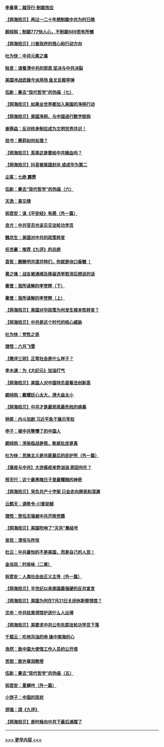 #### [李春草：踏莎行·制裁效应](../pages/nsc993/n12318290.md?t=08101651) 
#### [【网海拾贝】再过一二十年想制裁中共为时已晚](../pages/nsc993/n12318195.md?t=08101651) 
#### [颜纯钩：制裁777快人心，不制裁689若有所憾](../pages/nsc993/n12316912.md?t=08101651) 
#### [【网海拾贝】川普政府的信心和行动方向](../pages/nsc993/n12316673.md?t=08101651) 
#### [吐为快：中共元素之毒](../pages/nsc993/n12316547.md?t=08101651) 
#### [陆言：请看清中共的邪恶 坚决与中共决裂](../pages/nsc993/n12315784.md?t=08101651) 
#### [美国冷战武器今派用场 鱼叉反舰导弹](../pages/nsc993/n12316258.md?t=08101651) 
#### [伍新：撕去“现代哲学”的伪装（七）](../pages/nsc993/n12315846.md?t=08101651) 
#### [【网海拾贝】如果全世界都加入美国的净网行动](../pages/nsc993/n12315588.md?t=08101651) 
#### [【网海拾贝】美国净网，与中国进行数字脱钩](../pages/nsc993/n12312813.md?t=08101651) 
#### [谢燕益：反对终身制应成为文明世界共识！](../pages/nsc993/n12310465.md?t=08101651) 
#### [投书：蔡莉如何处理？](../pages/nsc993/n12310224.md?t=08101651) 
#### [【网海拾贝】英美这是要给中共输血吗？](../pages/nsc993/n12307646.md?t=08101651) 
#### [【网海拾贝】抖音被美国封杀 或成华为第二](../pages/nsc993/n12305277.md?t=08101651) 
#### [尘客：七绝 霹雳](../pages/nsc993/n12304053.md?t=08101651) 
#### [伍新：撕去“现代哲学”的伪装（六）](../pages/nsc993/n12303243.md?t=08101651) 
#### [天逸：喜见晴](../pages/nsc993/n12303226.md?t=08101651) 
#### [祝君安：读《平安经》有感（外一篇）](../pages/nsc993/n12303170.md?t=08101651) 
#### [良方：中共官员也该见见法轮功学员](../pages/nsc993/n12302985.md?t=08101651) 
#### [魏京生：美国对中共的政策转变](../pages/nsc993/n12302929.md?t=08101651) 
#### [任世豪：推荐《九评》的总统](../pages/nsc993/n12302838.md?t=08101651) 
#### [袁哲：醒醒吧共谍共特们，你就是块口香糖 ！](../pages/nsc993/n12302678.md?t=08101651) 
#### [黄之锋：战友被通缉及换届选举取消后想说的话](../pages/nsc993/n12302681.md?t=08101651) 
#### [秦晋：我所读解的李登辉（下）](../pages/nsc993/n12302171.md?t=08101651) 
#### [秦晋：我所读解的李登辉（上）](../pages/nsc993/n12301979.md?t=08101651) 
#### [【网海拾贝】美国对华政策为何发生根本性转变？](../pages/nsc993/n12302091.md?t=08101651) 
#### [【网海拾贝】中共是这个时代的核心威胁](../pages/nsc993/n12300541.md?t=08101651) 
#### [吐为快：党性之恶](../pages/nsc993/n12300263.md?t=08101651) 
#### [理悟：六月飞雪](../pages/nsc993/n12300243.md?t=08101651) 
#### [【微评三则】正常社会是什么样子？](../pages/nsc993/n12300228.md?t=08101651) 
#### [李木通：为《大纪元》加油打气](../pages/nsc993/n12280363.md?t=08101651) 
#### [【网海拾贝】美国人对中国持负面看法创新高](../pages/nsc993/n12298720.md?t=08101651) 
#### [颜纯钩：戴耀廷心太大，港大庙太小](../pages/nsc993/n12297682.md?t=08101651) 
#### [【网海拾贝】中共才是最邪恶最危险的病毒](../pages/nsc993/n12296470.md?t=08101651) 
#### [钟原：内斗加剧 习近平急于展示军权](../pages/nsc993/n12292544.md?t=08101651) 
#### [申子：被中共整懵了的中国人](../pages/nsc993/n12291389.md?t=08101651) 
#### [颜纯钩：渲染临战是假，勒紧肚皮是真](../pages/nsc993/n12290945.md?t=08101651) 
#### [吐为快：民族主义是共匪最后的庇护所（外一篇）](../pages/nsc993/n12290887.md?t=08101651) 
#### [【瘟疫与中共】大连瘟疫来势汹汹 原因何在？](../pages/nsc993/n12287474.md?t=08101651) 
#### [邢天行：这个最黑暗日子里最耀眼的神奇](../pages/nsc993/n12289882.md?t=08101651) 
#### [【网海拾贝】背负共产十字架 只会走向罪恶和深渊](../pages/nsc993/n12288290.md?t=08101651) 
#### [云鹤天：调笑令·川普捉贼](../pages/nsc993/n12285672.md?t=08101651) 
#### [理悟：贺任志强被中共开除党籍](../pages/nsc993/n12285597.md?t=08101651) 
#### [【网海拾贝】美国吹响了“灭共”集结号](../pages/nsc993/n12284522.md?t=08101651) 
#### [吴侃：溃坝与炸坝](../pages/nsc993/n12283593.md?t=08101651) 
#### [杜云：中共最怕的不是美国，而是自己的人民！](../pages/nsc993/n12282935.md?t=08101651) 
#### [金浴凤：时局咏（二章）](../pages/nsc993/n12282923.md?t=08101651) 
#### [祝君安：人类社会由正义主导（外一篇）](../pages/nsc993/n12282809.md?t=08101651) 
#### [【网海拾贝】半世纪以来美国最强硬的反共宣言](../pages/nsc993/n12282656.md?t=08101651) 
#### [【网海拾贝】美国为何在7月21日关闭休斯顿领馆？](../pages/nsc993/n12279731.md?t=08101651) 
#### [沈舟：中共驻美领馆护送什么人出境](../pages/nsc993/n12278949.md?t=08101651) 
#### [【网海拾贝】美要求中共公布失踪法轮功学员下落](../pages/nsc993/n12277656.md?t=08101651) 
#### [千载云：吃地沟油的命 操中南海的心](../pages/nsc993/n12277533.md?t=08101651) 
#### [浩然：致中国大使馆工作人员的公开信](../pages/nsc993/n12277436.md?t=08101651) 
#### [苦胆：致许章润教授](../pages/nsc993/n12274876.md?t=08101651) 
#### [伍新：撕去“现代哲学”的伪装（五）](../pages/nsc993/n12274833.md?t=08101651) 
#### [祝君安：夏蝉吟（外一篇）](../pages/nsc993/n12274794.md?t=08101651) 
#### [小饼子：中国的现状](../pages/nsc993/n12274774.md?t=08101651) 
#### [郑强：颂《九评》](../pages/nsc993/n12274570.md?t=08101651) 
#### [【网海拾贝】是时候向中共下最后通牒了](../pages/nsc993/n12274156.md?t=08101651) 

----
#### [ >>> 更早内容 <<< ](../indexes/nsc993-earlier.md)
